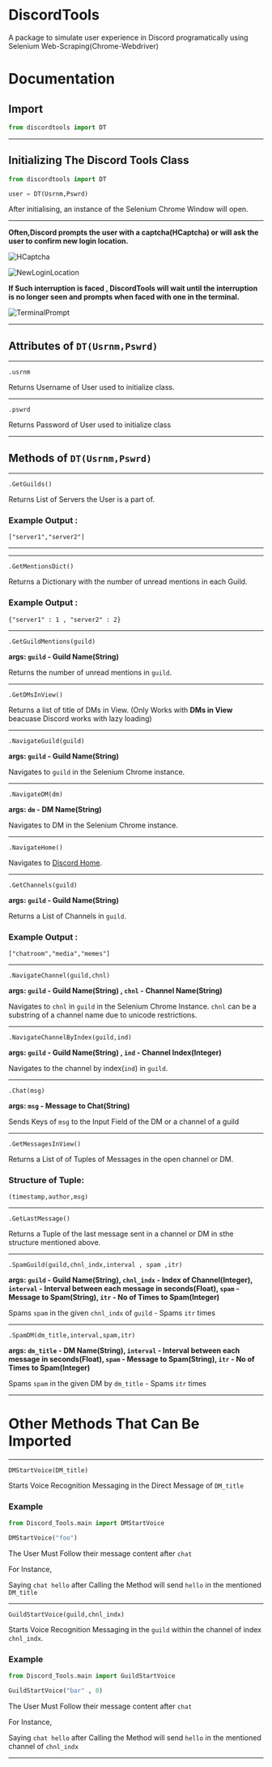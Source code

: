 # DiscordTools
A package to simulate user experience in Discord programatically using Selenium Web-Scraping(Chrome-Webdriver)

# Documentation 

## **Import** 

```python
from discordtools import DT
```
***

## **Initializing The Discord Tools Class**

```python
from discordtools import DT

user = DT(Usrnm,Pswrd)
```

After initialising, an instance of the Selenium Chrome Window will open.
***
**Often,Discord prompts the user with a captcha(HCaptcha) or will ask the user to confirm new login location.**

![HCaptcha](https://i.imgur.com/gkScXkE.png)

![NewLoginLocation](https://i.imgur.com/3IRNoBF.png)

**If Such interruption is faced , DiscordTools will wait until the interruption is no longer seen and prompts when faced with one in the terminal.**

![TerminalPrompt](https://i.imgur.com/c3zIjda.png)
 
***
## **Attributes of** `DT(Usrnm,Pswrd)` 

***
`.usrnm`

Returns Username of User used to initialize class.
***
`.pswrd`

Returns Password of User used to initialize class
***

## **Methods of** `DT(Usrnm,Pswrd)`

***
`.GetGuilds()`

Returns List of Servers the User is a part of.

### **Example Output** :
```
["server1","server2"]
```
***
***
`.GetMentionsDict()`

Returns a Dictionary with the number of unread mentions in each Guild.

### **Example Output** :
```
{"server1" : 1 , "server2" : 2}
```
***
`.GetGuildMentions(guild)`

**args: `guild` - Guild Name(String)**


Returns the number of unread mentions in `guild`.
***
`.GetDMsInView()`

Returns a list of title of DMs in View.
(Only Works with **DMs in View** beacuase Discord works with lazy loading)
***

`.NavigateGuild(guild)`

**args: `guild` - Guild Name(String)**

Navigates to `guild` in the Selenium Chrome instance.
***

`.NavigateDM(dm)`

**args: `dm` - DM Name(String)**

Navigates to DM in the Selenium Chrome instance.
***

`.NavigateHome()`

Navigates to 
[Discord Home](discord.com/channel/@me).
***
`.GetChannels(guild)`

**args: `guild` - Guild Name(String)**

Returns a List of Channels in `guild`.
### **Example Output** :
```
["chatroom","media","memes"]
```

***
`.NavigateChannel(guild,chnl)`

**args: `guild` - Guild Name(String) , `chnl` - Channel Name(String)**


Navigates to `chnl` in `guild` in the Selenium Chrome Instance.
`chnl` can be a substring of a channel name due to unicode restrictions.
***
`.NavigateChannelByIndex(guild,ind)`

**args: `guild` - Guild Name(String) , `ind` - Channel Index(Integer)**


Navigates to the channel by index(`ind`) in `guild`.
***
`.Chat(msg)`

**args: `msg` - Message to Chat(String)**

Sends Keys of `msg` to the Input Field of the DM or a channel of a guild
***
`.GetMessagesInView()`

Returns a List of of Tuples of Messages in the open channel or DM.

### **Structure of Tuple**:
`(timestamp,author,msg)`
***
`.GetLastMessage()`

Returns a Tuple of the last message sent in a channel or DM in sthe structure mentioned above.
***
`.SpamGuild(guild,chnl_indx,interval , spam ,itr)`

**args: `guild` - Guild Name(String), `chnl_indx` - Index of Channel(Integer), `interval` - Interval between each message in seconds(Float), `spam` - Message to Spam(String), `itr` - No of Times to Spam(Integer)**

Spams `spam` in the given `chnl_indx` of `guild` - Spams `itr` times

***

`.SpamDM(dm_title,interval,spam,itr)`

**args: `dm_title` - DM Name(String), `interval` - Interval between each message in seconds(Float), `spam` - Message to Spam(String), `itr` - No of Times to Spam(Integer)**


Spams `spam` in the given DM by `dm_title`  - Spams `itr` times
***

# Other Methods That Can Be Imported

***
`DMStartVoice(DM_title)`


Starts Voice Recognition Messaging in the Direct Message of `DM_title`

### Example
```py
from Discord_Tools.main import DMStartVoice

DMStartVoice("foo")
```
The User Must Follow their message content after `chat`

For Instance, 

Saying  `chat hello` after Calling the Method will send `hello` in the mentioned `DM_title`

***

`GuildStartVoice(guild,chnl_indx)`


Starts Voice Recognition Messaging in the `guild` within the channel of index `chnl_indx`.

### Example
```py
from Discord_Tools.main import GuildStartVoice

GuildStartVoice("bar" , 0)
```
The User Must Follow their message content after `chat`

For Instance, 

Saying  `chat hello` after Calling the Method will send `hello` in the mentioned channel of `chnl_indx`

***
